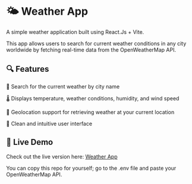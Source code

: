 # 🌤️ Weather App

A simple weather application built using React.Js + Vite.

This app allows users to search for current weather conditions in any city worldwide by fetching real-time data from the OpenWeatherMap API.


## 🔍 Features

🔎 Search for the current weather by city name

🌡️ Displays temperature, weather conditions, humidity, and wind speed

📍 Geolocation support for retrieving weather at your current location

🎨 Clean and intuitive user interface


## 🚀 Live Demo
Check out the live version here: [Weather App](https://luis-troccoli.github.io/weather-app/)

You can copy this repo for yourself; go to the .env file and paste your OpenWeatherMap API.
